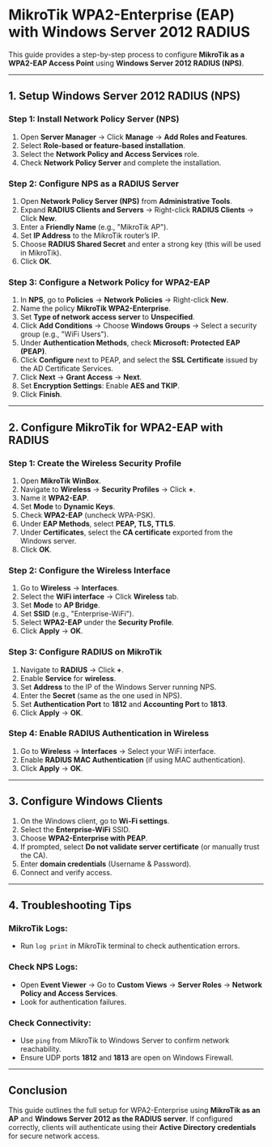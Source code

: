 # MikroTik WPA2-Enterprise (EAP) with Windows Server 2012 RADIUS

This guide provides a step-by-step process to configure **MikroTik as a WPA2-EAP Access Point** using **Windows Server 2012 RADIUS (NPS)**.

---

## **1. Setup Windows Server 2012 RADIUS (NPS)**

### **Step 1: Install Network Policy Server (NPS)**
1. Open **Server Manager** → Click **Manage** → **Add Roles and Features**.
2. Select **Role-based or feature-based installation**.
3. Select the **Network Policy and Access Services** role.
4. Check **Network Policy Server** and complete the installation.

### **Step 2: Configure NPS as a RADIUS Server**
1. Open **Network Policy Server (NPS)** from **Administrative Tools**.
2. Expand **RADIUS Clients and Servers** → Right-click **RADIUS Clients** → Click **New**.
3. Enter a **Friendly Name** (e.g., "MikroTik AP").
4. Set **IP Address** to the MikroTik router’s IP.
5. Choose **RADIUS Shared Secret** and enter a strong key (this will be used in MikroTik).
6. Click **OK**.

### **Step 3: Configure a Network Policy for WPA2-EAP**
1. In **NPS**, go to **Policies** → **Network Policies** → Right-click **New**.
2. Name the policy **MikroTik WPA2-Enterprise**.
3. Set **Type of network access server** to **Unspecified**.
4. Click **Add Conditions** → Choose **Windows Groups** → Select a security group (e.g., "WiFi Users").
5. Under **Authentication Methods**, check **Microsoft: Protected EAP (PEAP)**.
6. Click **Configure** next to PEAP, and select the **SSL Certificate** issued by the AD Certificate Services.
7. Click **Next** → **Grant Access** → **Next**.
8. Set **Encryption Settings**: Enable **AES and TKIP**.
9. Click **Finish**.

---

## **2. Configure MikroTik for WPA2-EAP with RADIUS**

### **Step 1: Create the Wireless Security Profile**
1. Open **MikroTik WinBox**.
2. Navigate to **Wireless** → **Security Profiles** → Click **+**.
3. Name it **WPA2-EAP**.
4. Set **Mode** to **Dynamic Keys**.
5. Check **WPA2-EAP** (uncheck WPA-PSK).
6. Under **EAP Methods**, select **PEAP, TLS, TTLS**.
7. Under **Certificates**, select the **CA certificate** exported from the Windows server.
8. Click **OK**.

### **Step 2: Configure the Wireless Interface**
1. Go to **Wireless** → **Interfaces**.
2. Select the **WiFi interface** → Click **Wireless** tab.
3. Set **Mode** to **AP Bridge**.
4. Set **SSID** (e.g., "Enterprise-WiFi").
5. Select **WPA2-EAP** under the **Security Profile**.
6. Click **Apply** → **OK**.

### **Step 3: Configure RADIUS on MikroTik**
1. Navigate to **RADIUS** → Click **+**.
2. Enable **Service** for **wireless**.
3. Set **Address** to the IP of the Windows Server running NPS.
4. Enter the **Secret** (same as the one used in NPS).
5. Set **Authentication Port** to **1812** and **Accounting Port** to **1813**.
6. Click **Apply** → **OK**.

### **Step 4: Enable RADIUS Authentication in Wireless**
1. Go to **Wireless** → **Interfaces** → Select your WiFi interface.
2. Enable **RADIUS MAC Authentication** (if using MAC authentication).
3. Click **Apply** → **OK**.

---

## **3. Configure Windows Clients**
1. On the Windows client, go to **Wi-Fi settings**.
2. Select the **Enterprise-WiFi** SSID.
3. Choose **WPA2-Enterprise with PEAP**.
4. If prompted, select **Do not validate server certificate** (or manually trust the CA).
5. Enter **domain credentials** (Username & Password).
6. Connect and verify access.

---

## **4. Troubleshooting Tips**
### **MikroTik Logs**:
- Run `log print` in MikroTik terminal to check authentication errors.

### **Check NPS Logs**:
- Open **Event Viewer** → Go to **Custom Views** → **Server Roles** → **Network Policy and Access Services**.
- Look for authentication failures.

### **Check Connectivity**:
- Use `ping` from MikroTik to Windows Server to confirm network reachability.
- Ensure UDP ports **1812** and **1813** are open on Windows Firewall.

---

## **Conclusion**
This guide outlines the full setup for WPA2-Enterprise using **MikroTik as an AP** and **Windows Server 2012 as the RADIUS server**. If configured correctly, clients will authenticate using their **Active Directory credentials** for secure network access.

